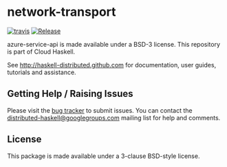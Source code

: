 # network-transport
[![travis](https://secure.travis-ci.org/haskell-distributed/network-transport.png)](http://travis-ci.org/haskell-distributed/network-transport)
[![Release](https://img.shields.io/hackage/v/network-transport.svg)](http://hackage.haskell.org/package/network-transport)

azure-service-api is made available under a BSD-3 license.
This repository is part of Cloud Haskell.

See http://haskell-distributed.github.com for documentation, user guides,
tutorials and assistance.

## Getting Help / Raising Issues

Please visit the [bug tracker](https://github.com/haskell-distributed/network-transport/issues) to submit issues. You can contact the distributed-haskell@googlegroups.com mailing list for help and comments.

## License

This package is made available under a 3-clause BSD-style license.
